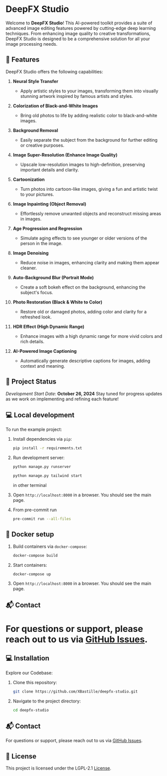 # DeepFX Studio

Welcome to **DeepFX Studio**! This AI-powered toolkit provides a suite of advanced image editing features powered by cutting-edge deep learning techniques. From enhancing image quality to creative transformations, DeepFX Studio is designed to be a comprehensive solution for all your image processing needs.


## 🚀 Features

DeepFX Studio offers the following capabilities:

1. **Neural Style Transfer**
   - Apply artistic styles to your images, transforming them into visually stunning artwork inspired by famous artists and styles.

2. **Colorization of Black-and-White Images**
   - Bring old photos to life by adding realistic color to black-and-white images.

3. **Background Removal**
   - Easily separate the subject from the background for further editing or creative purposes.

4. **Image Super-Resolution (Enhance Image Quality)**
   - Upscale low-resolution images to high-definition, preserving important details and clarity.

5. **Cartoonization**
   - Turn photos into cartoon-like images, giving a fun and artistic twist to your pictures.

6. **Image Inpainting (Object Removal)**
   - Effortlessly remove unwanted objects and reconstruct missing areas in images.

7. **Age Progression and Regression**
   - Simulate aging effects to see younger or older versions of the person in the image.

8. **Image Denoising**
   - Reduce noise in images, enhancing clarity and making them appear cleaner.

9. **Auto-Background Blur (Portrait Mode)**
   - Create a soft bokeh effect on the background, enhancing the subject's focus.

10. **Photo Restoration (Black & White to Color)**
    - Restore old or damaged photos, adding color and clarity for a refreshed look.

11. **HDR Effect (High Dynamic Range)**
    - Enhance images with a high dynamic range for more vivid colors and rich details.

12. **AI-Powered Image Captioning**
    - Automatically generate descriptive captions for images, adding context and meaning.

## 📅 Project Status

*Development Start Date*: **October 26, 2024**
Stay tuned for progress updates as we work on implementing and refining each feature!


## 💻 Local development

To run the example project:

1. Install dependencies via `pip`:

    ```bash
    pip install -r requirements.txt
    ```

2. Run development server:

    ```bash
    python manage.py runserver
    ```

    ```bash
    python manage.py tailwind start
    ```
    in other terminal

3. Open `http://localhost:8000` in a browser. You should see the main page.

4. From pre-commit run
   ```bash
   pre-commit run --all-files
   ```

## 🐳 Docker setup

1. Build containers via `docker-compose`:

    ```bash
    docker-compose build
    ```

2. Start containers:

    ```bash
    docker-compose up
    ```

3. Open `http://localhost:8000` in a browser. You should see the main page.

## 📬 Contact

For questions or support, please reach out to us via [GitHub Issues](https://github.com/your-username/deepfx-studio/issues).
=======
## 💻 Installation

Explore our Codebase:

1. Clone this repository:
   ```bash
   git clone https://github.com/XBastille/deepfx-studio.git
   ```
2. Navigate to the project directory:
   ```bash
   cd deepfx-studio
   ```
## 📬 Contact

For questions or support, please reach out to us via [GitHub Issues](https://github.com/your-username/deepfx-studio/issues).

## 📜 License

This project is licensed under the LGPL-2.1 [License](https://github.com/XBastille/DeepFX-Studio/blob/main/LICENSE).
